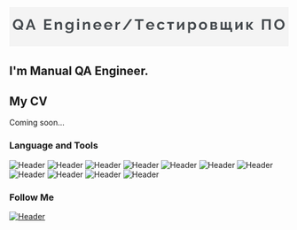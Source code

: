 [![Header](https://github.com/melaaro/melaaro/blob/main/assets/header%20pic(2).png)](https://github.com/melaaro/melaaro)
## I'm Manual QA Engineer. 
 
## My CV
Coming soon...

### Language and Tools
![Header](https://img.shields.io/badge/Postman-090909?style=for-the-badge&logo=postman&logoColor=f76935)
![Header](https://img.shields.io/badge/Swagger-090909?style=for-the-badge&logo=swagger&logoColor=7ede2b)
![Header](https://img.shields.io/badge/DevTools-090909?style=for-the-badge&logo=googlechrome&logoColor=2674f2)
![Header](https://img.shields.io/badge/Kibana-090909?style=for-the-badge&logo=kibana)
![Header](https://img.shields.io/badge/Kafka-090909?style=for-the-badge&logo=kafka)
![Header](https://img.shields.io/badge/SQL-090909?style=for-the-badge&logo=sql)
![Header](https://img.shields.io/badge/Github-090909?style=for-the-badge&logo=github&logoColor=8cc4d7)
![Header](https://img.shields.io/badge/python-090909?style=for-the-badge&logo=python)
![Header](https://img.shields.io/badge/selenium-090909?style=for-the-badge&logo=selenium)
![Header](https://img.shields.io/badge/Jira-090909?style=for-the-badge&logo=jira&logoColor=136be1)
![Header](https://img.shields.io/badge/confluence-090909?style=for-the-badge&logo=confluence)

### Follow Me
[![Header](https://img.shields.io/badge/Linkedin-090909?style=for-the-badge&logo=linkedin&logoColor=0073b1)](https://www.linkedin.com/in/olga-kunitsa/)

<!--
**melaaro/melaaro** is a ✨ _special_ ✨ repository because its `README.md` (this file) appears on your GitHub profile.

Here are some ideas to get you started:

- 🔭 I’m currently working on ...
- 🌱 I’m currently learning ...
- 👯 I’m looking to collaborate on ...
- 🤔 I’m looking for help with ...
- 💬 Ask me about ...
- 📫 How to reach me: ...
- 😄 Pronouns: ...
- ⚡ Fun fact: ...
-->
